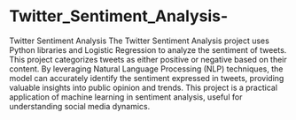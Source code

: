 # Twitter_Sentiment_Analysis-

Twitter Sentiment Analysis
The Twitter Sentiment Analysis project uses Python libraries and Logistic Regression to analyze the sentiment of tweets. This project categorizes tweets as either positive or negative based on their content. By leveraging Natural Language Processing (NLP) techniques, the model can accurately identify the sentiment expressed in tweets, providing valuable insights into public opinion and trends. This project is a practical application of machine learning in sentiment analysis, useful for understanding social media dynamics.

